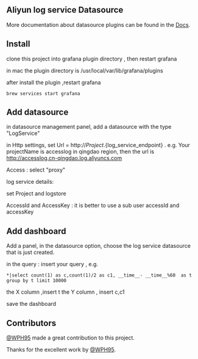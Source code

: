## Aliyun log service Datasource 

More documentation about datasource plugins can be found in the [Docs](https://github.com/grafana/grafana/blob/master/docs/sources/plugins/developing/datasources.md).


## Install 


clone this project into grafana plugin directory , then restart grafana

in mac the plugin directory is /usr/local/var/lib/grafana/plugins

after install the plugin ,restart grafana 

```
brew services start grafana
```

## Add datasource

in datasource management panel, add a datasource with the type "LogService"

in Http settings, set Url = http://${Project}.${log\_service\_endpoint} . e.g. Your projectName is accesslog in qingdao region, then the url is http://accesslog.cn-qingdao.log.aliyuncs.com

Access : select "proxy"

log service details: 

set Project and logstore

AccessId and AccessKey : it is better to use a sub user accessId and accessKey


## Add dashboard


Add a panel, in the datasource option, choose the log service datasource that is just created.

in the query : insert your query , e.g.

```
*|select count(1) as c,count(1)/2 as c1, __time__- __time__%60  as t  group by t limit 10000
```

the X column ,insert t
the Y column , insert c,c1

save the dashboard

## Contributors

[@WPH95](https://github.com/WPH95) made a great contribution to this project.

Thanks for the excellent work by [@WPH95](https://github.com/WPH95).
